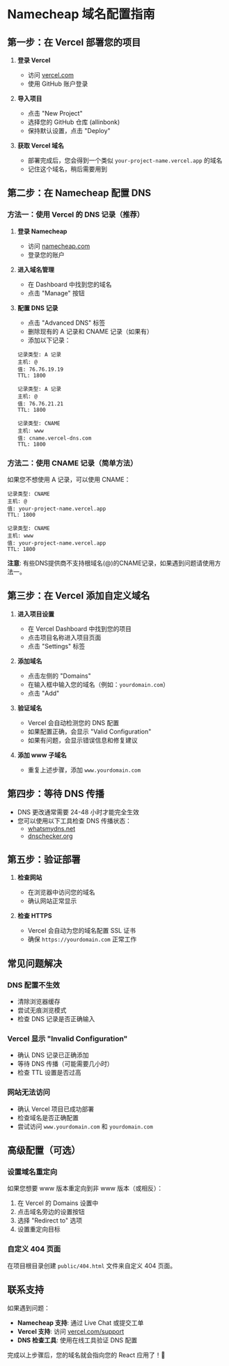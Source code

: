 # Namecheap 域名配置指南

## 第一步：在 Vercel 部署您的项目

1. **登录 Vercel**
   - 访问 [vercel.com](https://vercel.com)
   - 使用 GitHub 账户登录

2. **导入项目**
   - 点击 "New Project"
   - 选择您的 GitHub 仓库 (allinbonk)
   - 保持默认设置，点击 "Deploy"

3. **获取 Vercel 域名**
   - 部署完成后，您会得到一个类似 `your-project-name.vercel.app` 的域名
   - 记住这个域名，稍后需要用到

## 第二步：在 Namecheap 配置 DNS

### 方法一：使用 Vercel 的 DNS 记录（推荐）

1. **登录 Namecheap**
   - 访问 [namecheap.com](https://namecheap.com)
   - 登录您的账户

2. **进入域名管理**
   - 在 Dashboard 中找到您的域名
   - 点击 "Manage" 按钮

3. **配置 DNS 记录**
   - 点击 "Advanced DNS" 标签
   - 删除现有的 A 记录和 CNAME 记录（如果有）
   - 添加以下记录：

   ```
   记录类型: A 记录
   主机: @
   值: 76.76.19.19
   TTL: 1800

   记录类型: A 记录
   主机: @
   值: 76.76.21.21
   TTL: 1800

   记录类型: CNAME
   主机: www
   值: cname.vercel-dns.com
   TTL: 1800
   ```

### 方法二：使用 CNAME 记录（简单方法）

如果您不想使用 A 记录，可以使用 CNAME：

```
记录类型: CNAME
主机: @
值: your-project-name.vercel.app
TTL: 1800

记录类型: CNAME
主机: www
值: your-project-name.vercel.app
TTL: 1800
```

**注意**: 有些DNS提供商不支持根域名(@)的CNAME记录，如果遇到问题请使用方法一。

## 第三步：在 Vercel 添加自定义域名

1. **进入项目设置**
   - 在 Vercel Dashboard 中找到您的项目
   - 点击项目名称进入项目页面
   - 点击 "Settings" 标签

2. **添加域名**
   - 点击左侧的 "Domains"
   - 在输入框中输入您的域名（例如：`yourdomain.com`）
   - 点击 "Add"

3. **验证域名**
   - Vercel 会自动检测您的 DNS 配置
   - 如果配置正确，会显示 "Valid Configuration"
   - 如果有问题，会显示错误信息和修复建议

4. **添加 www 子域名**
   - 重复上述步骤，添加 `www.yourdomain.com`

## 第四步：等待 DNS 传播

- DNS 更改通常需要 24-48 小时才能完全生效
- 您可以使用以下工具检查 DNS 传播状态：
  - [whatsmydns.net](https://www.whatsmydns.net/)
  - [dnschecker.org](https://dnschecker.org/)

## 第五步：验证部署

1. **检查网站**
   - 在浏览器中访问您的域名
   - 确认网站正常显示

2. **检查 HTTPS**
   - Vercel 会自动为您的域名配置 SSL 证书
   - 确保 `https://yourdomain.com` 正常工作

## 常见问题解决

### DNS 配置不生效
- 清除浏览器缓存
- 尝试无痕浏览模式
- 检查 DNS 记录是否正确输入

### Vercel 显示 "Invalid Configuration"
- 确认 DNS 记录已正确添加
- 等待 DNS 传播（可能需要几小时）
- 检查 TTL 设置是否过高

### 网站无法访问
- 确认 Vercel 项目已成功部署
- 检查域名是否正确配置
- 尝试访问 `www.yourdomain.com` 和 `yourdomain.com`

## 高级配置（可选）

### 设置域名重定向
如果您想要 www 版本重定向到非 www 版本（或相反）：

1. 在 Vercel 的 Domains 设置中
2. 点击域名旁边的设置按钮
3. 选择 "Redirect to" 选项
4. 设置重定向目标

### 自定义 404 页面
在项目根目录创建 `public/404.html` 文件来自定义 404 页面。

## 联系支持

如果遇到问题：
- **Namecheap 支持**: 通过 Live Chat 或提交工单
- **Vercel 支持**: 访问 [vercel.com/support](https://vercel.com/support)
- **DNS 检查工具**: 使用在线工具验证 DNS 配置

完成以上步骤后，您的域名就会指向您的 React 应用了！🎉
